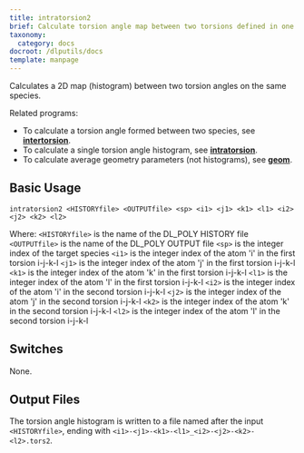 ```yaml
---
title: intratorsion2
brief: Calculate torsion angle map between two torsions defined in one species
taxonomy:
  category: docs
docroot: /dlputils/docs
template: manpage
---
```


Calculates a 2D map (histogram) between two torsion angles on the same species.

Related programs:
+ To calculate a torsion angle formed between two species, see [**intertorsion**](/dlputils/docs/intertorsion).
+ To calculate a single torsion angle histogram, see [**intratorsion**](/dlputils/docs/intratorsion).
+ To calculate average geometry parameters (not histograms), see [**geom**](/dlputils/docs/geom).

## Basic Usage

```
intratorsion2 <HISTORYfile> <OUTPUTfile> <sp> <i1> <j1> <k1> <l1> <i2> <j2> <k2> <l2>
```

Where:
`<HISTORYfile>` is the name of the DL_POLY HISTORY file
`<OUTPUTfile>` is the name of the DL_POLY OUTPUT file
`<sp>` is the integer index of the target species
`<i1>` is the integer index of the atom 'i' in the first torsion i-j-k-l
`<j1>` is the integer index of the atom 'j' in the first torsion i-j-k-l
`<k1>` is the integer index of the atom 'k' in the first torsion i-j-k-l
`<l1>` is the integer index of the atom 'l' in the first torsion i-j-k-l
`<i2>` is the integer index of the atom 'i' in the second torsion i-j-k-l
`<j2>` is the integer index of the atom 'j' in the second torsion i-j-k-l
`<k2>` is the integer index of the atom 'k' in the second torsion i-j-k-l
`<l2>` is the integer index of the atom 'l' in the second torsion i-j-k-l

## Switches

None.

## Output Files

The torsion angle histogram is written to a file named after the input `<HISTORYfile>`, ending with `<i1>-<j1>-<k1>-<l1>_<i2>-<j2>-<k2>-<l2>.tors2`.

